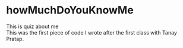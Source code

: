 # howMuchDoYouKnowMe
This is quiz about me  
This was the first piece of code I wrote after the first class with Tanay Pratap.

